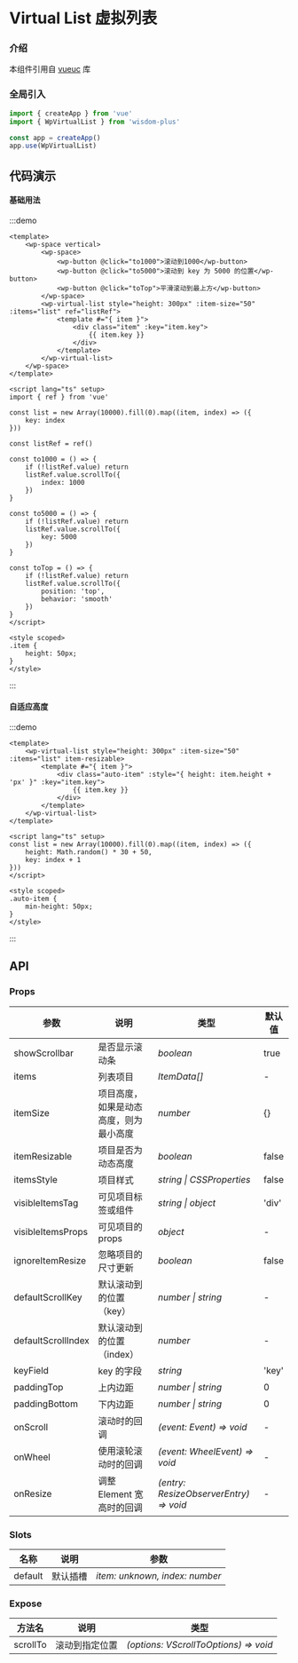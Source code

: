 # Virtual List 虚拟列表

### 介绍

本组件引用自 [vueuc](https://github.com/07akioni/vueuc) 库

### 全局引入

```js
import { createApp } from 'vue'
import { WpVirtualList } from 'wisdom-plus'

const app = createApp()
app.use(WpVirtualList)
```

## 代码演示

#### 基础用法

:::demo
```vue
<template>
    <wp-space vertical>
        <wp-space>
            <wp-button @click="to1000">滚动到1000</wp-button>
            <wp-button @click="to5000">滚动到 key 为 5000 的位置</wp-button>
            <wp-button @click="toTop">平滑滚动到最上方</wp-button>
        </wp-space>
        <wp-virtual-list style="height: 300px" :item-size="50" :items="list" ref="listRef">
            <template #="{ item }">
                <div class="item" :key="item.key">
                    {{ item.key }}
                </div>
            </template>
        </wp-virtual-list>
    </wp-space>
</template>

<script lang="ts" setup>
import { ref } from 'vue'

const list = new Array(10000).fill(0).map((item, index) => ({
    key: index
}))

const listRef = ref()

const to1000 = () => {
    if (!listRef.value) return
    listRef.value.scrollTo({
        index: 1000
    })
}

const to5000 = () => {
    if (!listRef.value) return
    listRef.value.scrollTo({
        key: 5000
    })
}

const toTop = () => {
    if (!listRef.value) return
    listRef.value.scrollTo({
        position: 'top',
        behavior: 'smooth'
    })
}
</script>

<style scoped>
.item {
    height: 50px;
}
</style>
```
:::

#### 自适应高度

:::demo
```vue
<template>
    <wp-virtual-list style="height: 300px" :item-size="50" :items="list" item-resizable>
        <template #="{ item }">
            <div class="auto-item" :style="{ height: item.height + 'px' }" :key="item.key">
                {{ item.key }}
            </div>
        </template>
    </wp-virtual-list>
</template>

<script lang="ts" setup>
const list = new Array(10000).fill(0).map((item, index) => ({
    height: Math.random() * 30 + 50,
    key: index + 1
}))
</script>

<style scoped>
.auto-item {
    min-height: 50px;
}
</style>
```
:::

## API

### Props

| 参数      | 说明           | 类型                                                                | 默认值 |
| --------- | -------------- | ------------------------------------------------------------------- | ------ |
| showScrollbar | 是否显示滚动条       | _boolean_          | true     |
| items | 列表项目 | _ItemData[]_           | -      |
| itemSize   | 项目高度，如果是动态高度，则为最小高度 | _number_ | {}      |
| itemResizable | 项目是否为动态高度       | _boolean_                                                           | false  |
| itemsStyle  | 项目样式     | _string \| CSSProperties_                                                           | false   |
| visibleItemsTag | 可见项目标签或组件 | _string \| object_ | 'div' |
| visibleItemsProps | 可见项目的 props | _object_ | - |
| ignoreItemResize | 忽略项目的尺寸更新 | _boolean_ | false |
| defaultScrollKey| 默认滚动到的位置（key） | _number \| string_ | - |
| defaultScrollIndex | 默认滚动到的位置（index） | _number_ | - |
| keyField | key 的字段 | _string_ | 'key' |
| paddingTop | 上内边距 | _number \| string_ | 0 |
| paddingBottom | 下内边距 | _number \| string_ | 0 |
| onScroll | 滚动时的回调 | _(event: Event) => void_ | - |
| onWheel | 使用滚轮滚动时的回调 | _(event: WheelEvent) => void_ | - |
| onResize | 调整 Element 宽高时的回调 | _(entry: ResizeObserverEntry) => void_ | - |


### Slots

| 名称    | 说明     | 参数 |
| ------- | -------- | --- |
| default | 默认插槽 | _item: unknown, index: number_ |

### Expose

| 方法名 | 说明 | 类型 |
| -- | -- | -- |
| scrollTo | 滚动到指定位置 | _(options: VScrollToOptions) => void_ |